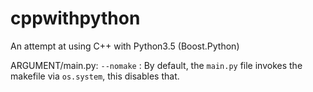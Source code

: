 # cppwithpython
An attempt at using C++ with Python3.5 (Boost.Python) 

ARGUMENT/main.py:
`--nomake` : By default, the `main.py` file invokes the makefile via `os.system`, this disables that.
